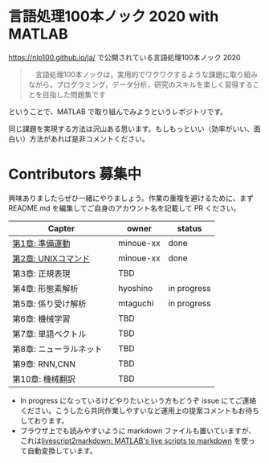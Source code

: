 # 言語処理100本ノック 2020 with MATLAB

https://nlp100.github.io/ja/ で公開されている言語処理100本ノック 2020　

>　言語処理100本ノックは，実用的でワクワクするような課題に取り組みながら，プログラミング，データ分析，研究のスキルを楽しく習得することを目指した問題集です

ということで、MATLAB で取り組んでみようというレポジトリです。

同じ課題を実現する方法は沢山ある思います。もしもっといい（効率がいい、面白い）方法があれば是非コメントください。


# Contributors 募集中

興味ありましたらぜひ一緒にやりましょう。作業の重複を避けるために、まず README.md を編集してご自身のアカウント名を記載して PR ください。


|  Capter  |  owner  | status |
| ---- | ---- | ---- |
| [第1章: 準備運動](Chapter1_Warm-up/Chapter1_WarmUp.md)　| minoue-xx | done |
| [第2章: UNIXコマンド](Chapter2_UnixCommand/Chapter2_UnixCommand.md)　| minoue-xx | done |
| 第3章: 正規表現　| TBD | |
| 第4章: 形態素解析　| hyoshino | in progress |
| 第5章: 係り受け解析　| mtaguchi | in progress |
| 第6章: 機械学習　| TBD | |
| 第7章: 単語ベクトル　| TBD | |
| 第8章: ニューラルネット　| TBD | |
| 第9章: RNN,CNN　| TBD | |
| 第10章: 機械翻訳　| TBD | |

- In progress になっているけどやりたいという方もどうぞ issue にてご連絡ください。こうしたら共同作業しやすいなど運用上の提案コメントもお待ちしております。
- ブラウザ上でも読みやすいように markdown ファイルも置いていますが、これは[livescript2markdown​: MATLAB's live scripts to markdown](https://jp.mathworks.com/matlabcentral/fileexchange/73993-livescript2markdown-matlab-s-live-scripts-to-markdown) を使って自動変換しています。
